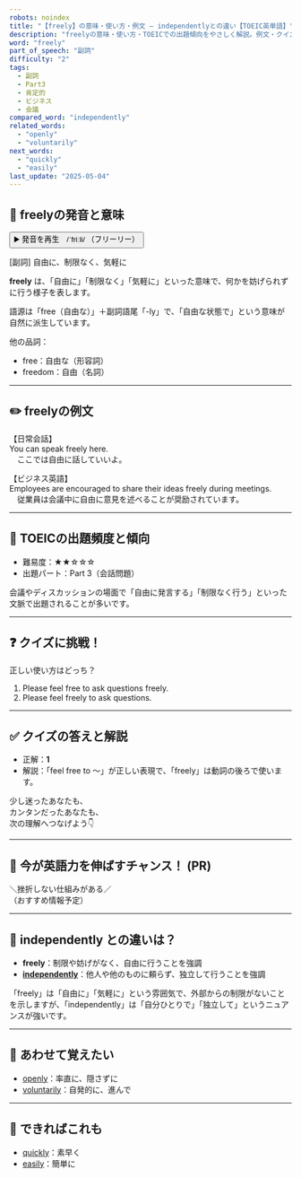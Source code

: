 ```yaml
---
robots: noindex
title: "【freely】の意味・使い方・例文 ― independentlyとの違い【TOEIC英単語】"
description: "freelyの意味・使い方・TOEICでの出題傾向をやさしく解説。例文・クイズ付きでindependentlyとの違いもわかりやすく学べます。"
word: "freely"
part_of_speech: "副詞"
difficulty: "2"
tags:
  - 副詞
  - Part3
  - 肯定的
  - ビジネス
  - 会議
compared_word: "independently"
related_words:
  - "openly"
  - "voluntarily"
next_words:
  - "quickly"
  - "easily"
last_update: "2025-05-04"
---
```


## 🔰 freelyの発音と意味

<button class="play-audio" onclick="playTTS('freely')">
  <span class="play-audio-main">
    ▶️ 発音を再生　/ˈfriːli/
  </span>
  <span class="play-audio-sub">
    （フリーリー）
  </span>
</button>

[副詞] 自由に、制限なく、気軽に

**freely** は、「自由に」「制限なく」「気軽に」といった意味で、何かを妨げられずに行う様子を表します。

語源は「free（自由な）」＋副詞語尾「-ly」で、「自由な状態で」という意味が自然に派生しています。

他の品詞：  
- free：自由な（形容詞）
- freedom：自由（名詞）

---

## ✏️ freelyの例文

【日常会話】  
You can speak freely here.  
　ここでは自由に話していいよ。

【ビジネス英語】  
Employees are encouraged to share their ideas freely during meetings.  
　従業員は会議中に自由に意見を述べることが奨励されています。

---

## 🎯 TOEICの出題頻度と傾向

- 難易度：★★☆☆☆
- 出題パート：Part 3（会話問題）

会議やディスカッションの場面で「自由に発言する」「制限なく行う」といった文脈で出題されることが多いです。

---

## ❓ クイズに挑戦！

正しい使い方はどっち？

1. Please feel free to ask questions freely.  
2. Please feel freely to ask questions.

---

## ✅ クイズの答えと解説

- 正解：**1**
- 解説：「feel free to ～」が正しい表現で、「freely」は動詞の後ろで使います。

少し迷ったあなたも、  
カンタンだったあなたも、  
次の理解へつなげよう👇️

---

## 🚀 今が英語力を伸ばすチャンス！ (PR)

<div class="info-center">
＼挫折しない仕組みがある／<br>  
（おすすめ情報予定）
</div>

---

## 🤔  independently との違いは？

- **freely**：制限や妨げがなく、自由に行うことを強調
- **[independently](/word/independently/)**：他人や他のものに頼らず、独立して行うことを強調

「freely」は「自由に」「気軽に」という雰囲気で、外部からの制限がないことを示しますが、「independently」は「自分ひとりで」「独立して」というニュアンスが強いです。

---

## 🧩 あわせて覚えたい

- [openly](/word/openly/)：率直に、隠さずに
- [voluntarily](/word/voluntarily/)：自発的に、進んで

---

## 📖 できればこれも

- [quickly](/word/quickly/)：素早く
- [easily](/word/easily/)：簡単に

<!-- cvid: aid34_bid35 -->
